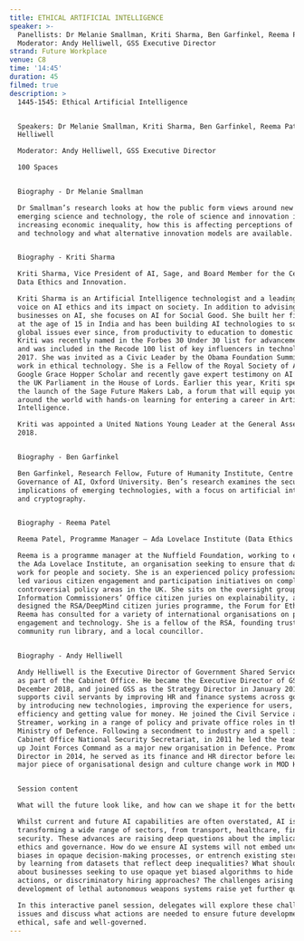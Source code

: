 ```yaml
---
title: ETHICAL ARTIFICIAL INTELLIGENCE
speaker: >-
  Panellists: Dr Melanie Smallman, Kriti Sharma, Ben Garfinkel, Reema Patel C8.
  Moderator: Andy Helliwell, GSS Executive Director
strand: Future Workplace
venue: C8
time: '14:45'
duration: 45
filmed: true
description: >
  1445-1545: Ethical Artificial Intelligence


  Speakers: Dr Melanie Smallman, Kriti Sharma, Ben Garfinkel, Reema Patel, Andy
  Helliwell

  Moderator: Andy Helliwell, GSS Executive Director

  100 Spaces


  Biography - Dr Melanie Smallman

  Dr Smallman’s research looks at how the public form views around new and
  emerging science and technology, the role of science and innovation in
  increasing economic inequality, how this is affecting perceptions of science
  and technology and what alternative innovation models are available.


  Biography - Kriti Sharma

  Kriti Sharma, Vice President of AI, Sage, and Board Member for the Centre for
  Data Ethics and Innovation. 

  Kriti Sharma is an Artificial Intelligence technologist and a leading global
  voice on AI ethics and its impact on society. In addition to advising global
  businesses on AI, she focuses on AI for Social Good. She built her first robot
  at the age of 15 in India and has been building AI technologies to solve
  global issues ever since, from productivity to education to domestic violence.
  Kriti was recently named in the Forbes 30 Under 30 list for advancements in AI
  and was included in the Recode 100 list of key influencers in technology in
  2017. She was invited as a Civic Leader by the Obama Foundation Summit for her
  work in ethical technology. She is a Fellow of the Royal Society of Arts,
  Google Grace Hopper Scholar and recently gave expert testimony on AI Policy to
  the UK Parliament in the House of Lords. Earlier this year, Kriti spearheaded
  the launch of the Sage Future Makers Lab, a forum that will equip young people
  around the world with hands-on learning for entering a career in Artificial
  Intelligence. 

  Kriti was appointed a United Nations Young Leader at the General Assembly in
  2018.


  Biography - Ben Garfinkel

  Ben Garfinkel, Research Fellow, Future of Humanity Institute, Centre for the
  Governance of AI, Oxford University. Ben’s research examines the security
  implications of emerging technologies, with a focus on artificial intelligence
  and cryptography.


  Biography - Reema Patel

  Reema Patel, Programme Manager – Ada Lovelace Institute (Data Ethics & AI)

  Reema is a programme manager at the Nuffield Foundation, working to establish
  the Ada Lovelace Institute, an organisation seeking to ensure that data & AI
  work for people and society. She is an experienced policy professional who has
  led various citizen engagement and participation initiatives on complex and
  controversial policy areas in the UK. She sits on the oversight group for the
  Information Commissioners’ Office citizen juries on explainability, and
  designed the RSA/DeepMind citizen juries programme, the Forum for Ethical AI.
  Reema has consulted for a variety of international organisations on public
  engagement and technology. She is a fellow of the RSA, founding trustee of a
  community run library, and a local councillor.


  Biography - Andy Helliwell

  Andy Helliwell is the Executive Director of Government Shared Services (GSS)
  as part of the Cabinet Office. He became the Executive Director of GSS in
  December 2018, and joined GSS as the Strategy Director in January 2018. GSS
  supports civil servants by improving HR and finance systems across government,
  by introducing new technologies, improving the experience for users, driving
  efficiency and getting value for money. He joined the Civil Service as a Fast
  Streamer, working in a range of policy and private office roles in the
  Ministry of Defence. Following a secondment to industry and a spell in the
  Cabinet Office National Security Secretariat, in 2011 he led the team that set
  up Joint Forces Command as a major new organisation in Defence. Promoted to
  Director in 2014, he served as its finance and HR director before leading a
  major piece of organisational design and culture change work in MOD HQ.


  Session content

  What will the future look like, and how can we shape it for the better? 

  Whilst current and future AI capabilities are often overstated, AI is already
  transforming a wide range of sectors, from transport, healthcare, finance, and
  security. These advances are raising deep questions about the implications for
  ethics and governance. How do we ensure AI systems will not embed unconscious
  biases in opaque decision-making processes, or entrench existing stereotypes
  by learning from datasets that reflect deep inequalities? What should be done
  about businesses seeking to use opaque yet biased algorithms to hide nefarious
  actions, or discriminatory hiring approaches? The challenges arising from the
  development of lethal autonomous weapons systems raise yet further questions.

  In this interactive panel session, delegates will explore these challenging
  issues and discuss what actions are needed to ensure future developments are
  ethical, safe and well-governed.
---
```


